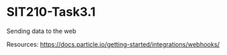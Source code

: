# SIT210-Task3.1
Sending data to the web

Resources:
https://docs.particle.io/getting-started/integrations/webhooks/

